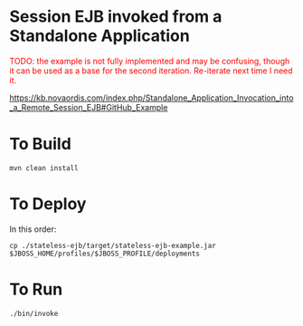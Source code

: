 # Session EJB invoked from a Standalone Application

<font color=red>TODO: the example is not fully implemented and may be confusing, though it can be used as a base for the second iteration. Re-iterate next time I need it.</font>

https://kb.novaordis.com/index.php/Standalone_Application_Invocation_into_a_Remote_Session_EJB#GitHub_Example
 
# To Build

````
mvn clean install
````

# To Deploy

In this order:

````
cp ./stateless-ejb/target/stateless-ejb-example.jar $JBOSS_HOME/profiles/$JBOSS_PROFILE/deployments

````

# To Run

````
./bin/invoke
````
 

